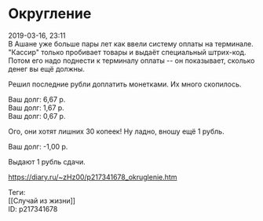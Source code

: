 Округление
===========

   
 2019-03-16, 23:11   
  В Ашане уже больше пары лет как ввели систему оплаты на терминале. "Кассир" только пробивает товары и выдаёт специальный штрих-код. Потом его надо поднести к терминалу оплаты -- он показывает, сколько денег вы ещё должны.   
   
 Решил последние рубли доплатить монетками. Их много скопилось.   
   
 Ваш долг: 6,67 р.   
 Ваш долг: 1,67 р.   
 Ваш долг: 0,67 р.   
   
 Ого, они хотят лишних 30 копеек! Ну ладно, вношу ещё 1 рубль.   
   
 Ваш долг: -1,00 р.   
   
 Выдают 1 рубль сдачи.   
    
 <https://diary.ru/~zHz00/p217341678_okruglenie.htm>   
   
 Теги:   
 [[Случай из жизни]]   
 ID: p217341678